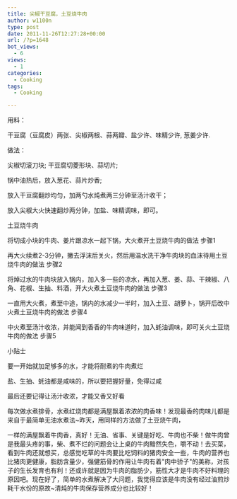 ```yaml
---
title: 尖椒干豆腐，土豆烧牛肉
author: w1100n
type: post
date: 2011-11-26T12:27:28+00:00
url: /?p=1648
bot_views:
  - 6
views:
  - 1
categories:
  - Cooking
tags:
  - Cooking

---
```

用料：
  
干豆腐（豆腐皮）两张、尖椒两根、蒜两瓣、盐少许、味精少许, 葱姜少许.
  
做法：

尖椒切滚刀块; 干豆腐切菱形块、蒜切片;
  
锅中油热后，放入葱花、蒜片炒香;
  
放入干豆腐翻炒均匀，加两勺水炖煮两三分钟至汤汁收干；
  
放入尖椒大火快速翻炒两分钟，加盐、味精调味，即可。

土豆烧牛肉
  
将切成小块的牛肉、姜片跟凉水一起下锅，大火煮开土豆烧牛肉的做法 步骤1
  
再大火续煮2-3分钟，撇去浮沫后关火，然后用温水洗干净牛肉块的血沫待用土豆烧牛肉的做法 步骤2
  
将焯过水的牛肉块放入锅内，加入多一些的凉水，再加入葱、姜、蒜、干辣椒、八角、花椒、生抽、料酒，开大火煮土豆烧牛肉的做法 步骤3
  
一直用大火煮，煮至中途，锅内的水减少一半时，加入土豆、胡萝卜，锅开后改中火煮土豆烧牛肉的做法 步骤4
  
中火煮至汤汁收浓，并能闻到香香的牛肉味道时，加入蚝油调味，即可关火土豆烧牛肉的做法 步骤5
  
小贴士

要一开始就加足够多的水，才能将耐煮的牛肉煮烂
  
盐、生抽、蚝油都是咸味的，所以要把握好量，免得过咸
  
最后还要记得让汤汁收浓，才能又香又好看

每次做水煮排骨，水煮红烧肉都是满屋飘着浓浓的肉香味！发现最香的肉味儿都是来自于最简单无油水煮法~昨天，用同样的方法做了土豆烧牛肉，
  
一样的满屋飘着牛肉香，真好！无油、省事、关键是好吃、牛肉也不柴！做牛肉曾是我最头疼的事，柴、煮不烂的问题会让上桌的牛肉黯然失色，嚼不动！去买菜，看到牛肉还就想买，总感觉吃草的牛肉要比吃饲料的猪肉安全一些，牛肉的营养也比猪肉更健康，脂肪含量少，强健筋骨的作用让牛肉有着"肉中骄子"的美称，对孩子的生长发育也有利！还或许就是因为牛肉的脂肪少，筋性大才是牛肉不好料理的原因吧。现在好了，简单的水煮解决了大问题，我觉得应该是牛肉没有经过油煎炒耗干水份的原故~清炖的牛肉保存营养成分也比较好！